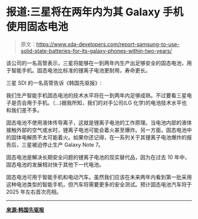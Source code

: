 # 报道:三星将在两年内为其 Galaxy 手机使用固态电池

> 原文：<https://www.xda-developers.com/report-samsung-to-use-solid-state-batteries-for-its-galaxy-phones-within-two-years/>

该公司的一名高管表示，三星将能够在一到两年内生产出足够安全的固态电池，用于智能手机。固态电池比标准的锂离子电池更耐用，寿命更长。

三星 SDI 的一名高管告诉《韩国先驱报》:

我们生产智能手机固态电池的技术水平将在一到两年内足够成熟。不过要看三星电子是否会用于手机。（...)据我所知，我们的对手公司(LG 化学)的电池技术水平也和我们差不多。

固态电池不使用液体传导离子，这就是锂离子电池的工作原理。当电池内部的液体接触外部的空气或水时，锂离子电池可能会着火甚至爆炸。另一方面，固态电池中的固体电解质不太可能着火。如果你还记得，在一系列关于其锂离子电池爆炸的报告后，三星被迫停止生产 Galaxy Note 7。

固态电池是解决长期安全问题的锂离子电池的现实替代品，因为在过去 10 年中，固态电池的发展相对快于其他下一代电池。

固态电池可用于智能手机和电动汽车。虽然我们应该在未来两年内看到第一批采用这种电池类型的智能手机，但汽车将需要更多的安全测试。预计固态电池汽车将于 2025 年左右首次亮相。

* * *

[**来源:韩国先驱报**](http://www.koreaherald.com/view.php?ud=20170630000615)